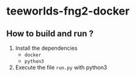 # teeworlds-fng2-docker

## How to build and run ?

1. Install the dependencies 
    - `docker`
    - `python3`
2. Execute the file `run.py` with python3
